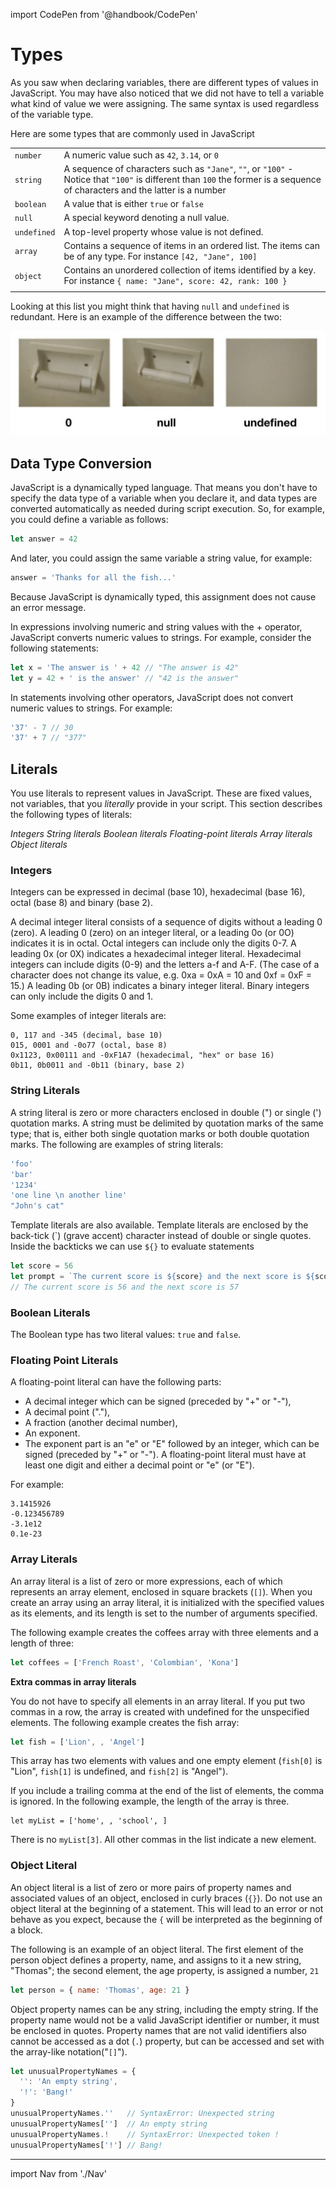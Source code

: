 import CodePen from '@handbook/CodePen'

# Types

As you saw when declaring variables, there are different types of values in JavaScript. You may have also noticed that we did not have to tell a variable what kind of value we were assigning. The same syntax is used regardless of the variable type.

Here are some types that are commonly used in JavaScript

|             |                                                                                                                                                                             |
| ----------- | --------------------------------------------------------------------------------------------------------------------------------------------------------------------------- |
| `number`    | A numeric value such as `42`, `3.14`, or `0`                                                                                                                                |
| `string`    | A sequence of characters such as `"Jane"`, `""`, or `"100"` - Notice that `"100"` is different than `100` the former is a sequence of characters and the latter is a number |
| `boolean`   | A value that is either `true` or `false`                                                                                                                                    |
| `null`      | A special keyword denoting a null value.                                                                                                                                    |
| `undefined` | A top-level property whose value is not defined.                                                                                                                            |
| `array`     | Contains a sequence of items in an ordered list. The items can be of any type. For instance `[42, "Jane", 100]`                                                             |
| `object`    | Contains an unordered collection of items identified by a key. For instance `{ name: "Jane", score: 42, rank: 100 }`                                                        |
|             |                                                                                                                                                                             |

Looking at this list you might think that having `null` and `undefined` is redundant. Here is an example of the difference between the two:

![zero versus null versus undefined](./assets/zero-null-undefined.jpg)

## Data Type Conversion

JavaScript is a dynamically typed language. That means you don't have to specify the data type of a variable when you declare it, and data types are converted automatically as needed during script execution. So, for example, you could define a variable as follows:

```js
let answer = 42
```

And later, you could assign the same variable a string value, for example:

```js
answer = 'Thanks for all the fish...'
```

Because JavaScript is dynamically typed, this assignment does not cause an error message.

In expressions involving numeric and string values with the + operator, JavaScript converts numeric values to strings. For example, consider the following statements:

```js
let x = 'The answer is ' + 42 // "The answer is 42"
let y = 42 + ' is the answer' // "42 is the answer"
```

In statements involving other operators, JavaScript does not convert numeric values to strings. For example:

```js
'37' - 7 // 30
'37' + 7 // "377"
```

## Literals

You use literals to represent values in JavaScript. These are fixed values, not variables, that you _literally_ provide in your script. This section describes the following types of literals:

_Integers_
_String literals_
_Boolean literals_
_Floating-point literals_
_Array literals_
_Object literals_

### Integers

Integers can be expressed in decimal (base 10), hexadecimal (base 16), octal (base 8) and binary (base 2).

A decimal integer literal consists of a sequence of digits without a leading 0 (zero).
A leading 0 (zero) on an integer literal, or a leading 0o (or 0O) indicates it is in octal. Octal integers can include only the digits 0-7.
A leading 0x (or 0X) indicates a hexadecimal integer literal. Hexadecimal integers can include digits (0-9) and the letters a-f and A-F. (The case of a character does not change its value, e.g. 0xa = 0xA = 10 and 0xf = 0xF = 15.)
A leading 0b (or 0B) indicates a binary integer literal. Binary integers can only include the digits 0 and 1.

Some examples of integer literals are:

```plain
0, 117 and -345 (decimal, base 10)
015, 0001 and -0o77 (octal, base 8)
0x1123, 0x00111 and -0xF1A7 (hexadecimal, "hex" or base 16)
0b11, 0b0011 and -0b11 (binary, base 2)
```

### String Literals

A string literal is zero or more characters enclosed in double (") or single (') quotation marks. A string must be delimited by quotation marks of the same type; that is, either both single quotation marks or both double quotation marks. The following are examples of string literals:

```js
'foo'
'bar'
'1234'
'one line \n another line'
"John's cat"
```

Template literals are also available. Template literals are enclosed by the back-tick (\`) (grave accent) character instead of double or single quotes. Inside the backticks we can use `${}` to evaluate statements

```js
let score = 56
let prompt = `The current score is ${score} and the next score is ${score + 1}`
// The current score is 56 and the next score is 57
```

### Boolean Literals

The Boolean type has two literal values: `true` and `false`.

### Floating Point Literals

A floating-point literal can have the following parts:

- A decimal integer which can be signed (preceded by "+" or "-"),
- A decimal point ("."),
- A fraction (another decimal number),
- An exponent.
- The exponent part is an "e" or "E" followed by an integer, which can be signed (preceded by "+" or "-"). A floating-point literal must have at least one digit and either a decimal point or "e" (or "E").

For example:

```
3.1415926
-0.123456789
-3.1e12
0.1e-23
```

### Array Literals

An array literal is a list of zero or more expressions, each of which represents an array element, enclosed in square brackets (`[]`). When you create an array using an array literal, it is initialized with the specified values as its elements, and its length is set to the number of arguments specified.

The following example creates the coffees array with three elements and a length of three:

```js
let coffees = ['French Roast', 'Colombian', 'Kona']
```

**Extra commas in array literals**

You do not have to specify all elements in an array literal. If you put two commas in a row, the array is created with undefined for the unspecified elements. The following example creates the fish array:

```js
let fish = ['Lion', , 'Angel']
```

This array has two elements with values and one empty element (`fish[0]` is "Lion", `fish[1]` is undefined, and `fish[2]` is "Angel").

If you include a trailing comma at the end of the list of elements, the comma is ignored. In the following example, the length of the array is three.

```
let myList = ['home', , 'school', ]
```

There is no `myList[3]`. All other commas in the list indicate a new element.

### Object Literal

An object literal is a list of zero or more pairs of property names and associated values of an object, enclosed in curly braces (`{}`). Do not use an object literal at the beginning of a statement. This will lead to an error or not behave as you expect, because the `{` will be interpreted as the beginning of a block.

The following is an example of an object literal. The first element of the person object defines a property, name, and assigns to it a new string, "Thomas"; the second element, the age property, is assigned a number, `21`

```js
let person = { name: 'Thomas', age: 21 }
```

Object property names can be any string, including the empty string. If the property name would not be a valid JavaScript identifier or number, it must be enclosed in quotes. Property names that are not valid identifiers also cannot be accessed as a dot (`.`) property, but can be accessed and set with the array-like notation("`[]`").

```js
let unusualPropertyNames = {
  '': 'An empty string',
  '!': 'Bang!'
}
unusualPropertyNames.''   // SyntaxError: Unexpected string
unusualPropertyNames['']  // An empty string
unusualPropertyNames.!    // SyntaxError: Unexpected token !
unusualPropertyNames['!'] // Bang!
```

---

import Nav from './Nav'

<Nav/>
